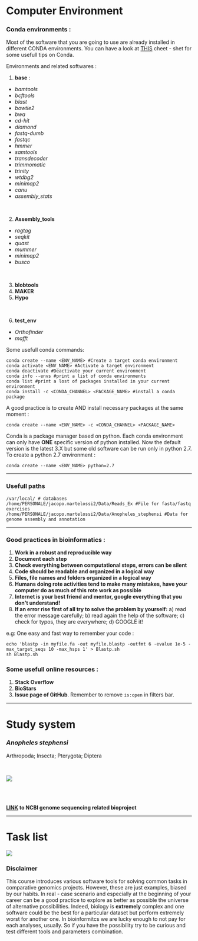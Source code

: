 # Computer Environment

### Conda environments :

Most of the software that you are going to use are already installed in different CONDA environments. You can have a look at [THIS](https://docs.conda.io/projects/conda/en/4.6.0/_downloads/52a95608c49671267e40c689e0bc00ca/conda-cheatsheet.pdf) cheet - shet for some usefull tips on Conda. 

Environments and related softwares :

  1. **base**  :
  * *bamtools* 
  * *bcftools*
  * *blast*
  * *bowtie2*
  * *bwa*
  * *cd-hit*
  * *diamond*
  * *fastq-dumb*
  * *fastqc*
  * *hmmer*
  * *samtools*
  * *transdecoder*
  * *trimmomatic*
  * *trinity*
  * *wtdbg2*
  * *minimap2*
  * *canu*
  * *assembly_stats*

<br/>
  
  2. **Assembly_tools**
  * *ragtag*
  * *seqkit*
  * *quast*
  * *mummer*
  * *minimap2*
  * *busco*
  
<br/>

  3. **blobtools**
  4. **MAKER**
  5. **Hypo**

<br/>  

  6. **test_env**
  * *Orthofinder*
  * *mafft*
  

Some usefull conda commands:

```
conda create --name <ENV_NAME> #Create a target conda environment
conda activate <ENV_NAME> #Activate a target environment
conda deactivate #Deactivate your current environment
conda info --envs #print a list of conda environments
conda list #print a lost of packages installed in your current environment
conda install -c <CONDA_CHANNEL> <PACKAGE_NAME> #install a conda package
```

A good practice is to create AND install necessary packages at the same moment :

```
conda create --name <ENV_NAME> -c <CONDA_CHANNEL> <PACKAGE_NAME>
```

Conda is a package manager based on python. Each conda environment can only have **ONE** specific version of python installed. Now the default version is the latest 3.X but some old software can be run only in python 2.7. To create a python 2.7 environment :

```
conda create --name <ENV_NAME> python=2.7
```

---

### Usefull paths

```
/var/local/ # databases
/home/PERSONALE/jacopo.martelossi2/Data/Reads_Ex #File for fasta/fastq exercises
/home/PERSONALE/jacopo.martelossi2/Data/Anopheles_stephensi #Data for genome assembly and annotation
```

---

### Good practices in bioinformatics :

  1. **Work in a robust and reproducible way**
  2. **Document each step**
  3. **Check everything between computational steps, errors can be silent**
  4. **Code should be readable and organized in a logical way**
  5. **Files, file names and folders organized in a logical way**
  6. **Humans doing rote activities tend to make many mistakes, have your computer do as much of this rote work as possible**
  7. **Internet is your best friend and mentor, google everything that you don't understand!**
  8. **If an error rise first of all try to solve the problem by yourself:** a) read the error message carefully; b) read again the help of the software; c) check for typos, they are everywhere; d) GOOGLE it!

e.g: One easy and fast way to remember your code :

```
echo 'blastp -in myfile.fa -out myfile.blastp -outfmt 6 -evalue 1e-5 -max_target_seqs 10 -max_hsps 1' > Blastp.sh
sh Blastp.sh
```

### Some usefull online resources :

  1. **Stack Overflow**
  2. **BioStars**
  3. **Issue page of GitHub**. Remember to remove ```is:open``` in filters bar.
  
---
  
# Study system

### *Anopheles stephensi* 
Arthropoda; Insecta; Pterygota; Diptera

<br/>

![](https://raw.githubusercontent.com/jacopoM28/CompOmics_2022/main/Figures/Aste.png)

<br/><br/>

**[LINK](https://www.ncbi.nlm.nih.gov/bioproject/PRJNA629843/) to NCBI genome sequencing related bioproject**

---

# Task list

![](https://raw.githubusercontent.com/jacopoM28/CompOmics_2022/main/Figures/Project_Task.png)



### Disclaimer
This course introduces various software tools for solving common tasks in comparative genomics projects. However, these are just examples, biased by our habits. In real - case scenario and especially at the beginning of your career can be a good practice to explore as better as possible the universe of alternative possibilities. Indeed, biology is **extremely** complex and one software could be the best for a particular dataset but perform extremely worst for another one. In bioinformitcs we are lucky enough to not pay for each analyses, usually. So if you have the possibility try to be curious and test different tools and parameters combination.  

